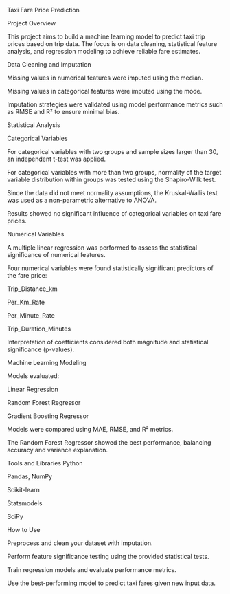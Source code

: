 Taxi Fare Price Prediction

Project Overview

This project aims to build a machine learning model to predict taxi trip prices based on trip data. The focus is on data cleaning, statistical feature analysis, and regression modeling to achieve reliable fare estimates.

Data Cleaning and Imputation

Missing values in numerical features were imputed using the median.

Missing values in categorical features were imputed using the mode.

Imputation strategies were validated using model performance metrics such as RMSE and R² to ensure minimal bias.

Statistical Analysis

Categorical Variables

For categorical variables with two groups and sample sizes larger than 30, an independent t-test was applied.

For categorical variables with more than two groups, normality of the target variable distribution within groups was tested using the Shapiro-Wilk test.

Since the data did not meet normality assumptions, the Kruskal-Wallis test was used as a non-parametric alternative to ANOVA.

Results showed no significant influence of categorical variables on taxi fare prices.

Numerical Variables

A multiple linear regression was performed to assess the statistical significance of numerical features.

Four numerical variables were found statistically significant predictors of the fare price:

Trip_Distance_km

Per_Km_Rate

Per_Minute_Rate

Trip_Duration_Minutes

Interpretation of coefficients considered both magnitude and statistical significance (p-values).

Machine Learning Modeling

Models evaluated:

Linear Regression

Random Forest Regressor

Gradient Boosting Regressor

Models were compared using MAE, RMSE, and R² metrics.

The Random Forest Regressor showed the best performance, balancing accuracy and variance explanation.

Tools and Libraries
Python

Pandas, NumPy

Scikit-learn

Statsmodels

SciPy

How to Use

Preprocess and clean your dataset with imputation.

Perform feature significance testing using the provided statistical tests.

Train regression models and evaluate performance metrics.

Use the best-performing model to predict taxi fares given new input data.
